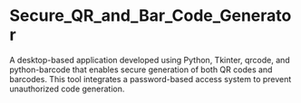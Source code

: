 # Secure_QR_and_Bar_Code_Generator
A desktop-based application developed using Python, Tkinter, qrcode, and python-barcode that enables secure generation of both QR codes and barcodes. This tool integrates a password-based access system to prevent unauthorized code generation.
